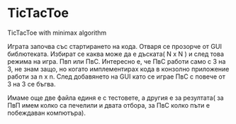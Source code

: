 # TicTacToe
TicTacToe with minimax algorithm 

  Играта започва със стартирането на кода. Отваря се прозорче от GUI библютеката. Избират се каква може да е дъската( N x N ) и след това режима на игра. Пвп или ПвС. Интересно е, че ПвС работи само с 3 на 3, не знам защо, но когато имплементирах кода в конзолно приложение работи за n x n. След добавянето на GUI като се играе ПвС с повече от 3 на 3 се бъгва.

  Имаме още две файла единя е с тестовете, а другия е за резултата( за ПвП имем колко са печелили и двата отбора, за ПвС колко пъти е побеждаван компютъра).

